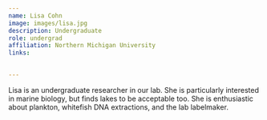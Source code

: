 ```yaml
---
name: Lisa Cohn
image: images/lisa.jpg
description: Undergraduate
role: undergrad
affiliation: Northern Michigan University
links:
  

---
```


Lisa is an undergraduate researcher in our lab. She is particularly interested in marine biology, but finds lakes to be acceptable too. She is enthusiastic about plankton, whitefish DNA extractions, and the lab labelmaker. 
